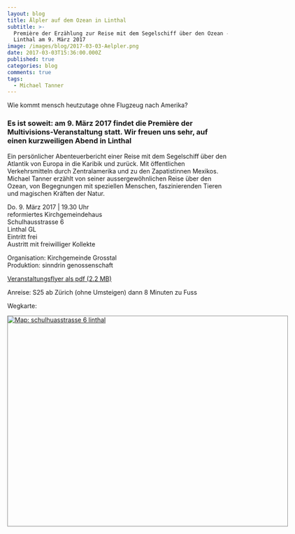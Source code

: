 ```yaml
---
layout: blog
title: Älpler auf dem Ozean in Linthal
subtitle: >-
  Première der Erzählung zur Reise mit dem Segelschiff über den Ozean - in
  Linthal am 9. März 2017
image: /images/blog/2017-03-03-Aelpler.png
date: 2017-03-03T15:36:00.000Z
published: true
categories: blog
comments: true
tags:
  - Michael Tanner
---
```

Wie kommt mensch heutzutage ohne Flugzeug nach Amerika?

### Es ist soweit: am 9. März 2017 findet die Première der Multivisions-Veranstaltung statt. Wir freuen uns sehr, auf einen kurzweiligen Abend in Linthal

Ein persönlicher Abenteuerbericht einer Reise mit dem Segelschiff über den Atlantik von Europa in die Karibik und zurück. Mit öffentlichen Verkehrsmitteln durch Zentralamerika und zu den Zapatistinnen Mexikos. Michael Tanner erzählt von
seiner aussergewöhnlichen Reise über den Ozean, von Begegnungen
mit speziellen Menschen, faszinierenden Tieren und magischen
Kräften der Natur. 

Do. 9. März 2017 | 19.30 Uhr  
reformiertes Kirchgemeindehaus  
Schulhausstrasse 6  
Linthal GL  
Eintritt frei  
Austritt mit freiwilliger Kollekte

Organisation: Kirchgemeinde Grosstal  
Produktion: sinndrin genossenschaft

<a href="/assets/files/michael-tanner/2017-Flyer-einfach-Linthal-Aelpler-Ozean.pdf ">Veranstaltungsflyer als pdf (2.2 MB)</a>

Anreise: S25 ab Zürich (ohne Umsteigen)
dann 8 Minuten zu Fuss

Wegkarte:

<script type="text/javascript" src="//map.search.ch/api/map.js"></script>
<script type="text/javascript">new SearchChMap({center:"8783 Linthal/Schulhausstr. 6",x:"253m",y:"276m",zoom:2,poigroups:"default"});</script>
<div id="mapcontainer" style="width:640px;height:480px;border:1px solid #888">
<noscript>
  <div>
    <a target="_top" href="https://map.search.ch/Linthal,Schulhausstr.6?x=253m&amp;y=276m&amp;z=256">
      <img src="//map.search.ch/chmap.jpg?base=8783+Linthal%2FSchulhausstr.+6&amp;layer=sym,fg,copy,circle,ruler&amp;w=640&amp;h=480&amp;x=253m&amp;y=276m&amp;zd=2&amp;poi=bergbahn,haltestelle,parkhaus,viasuisse,zug" style="border:0" id="mapimg" alt="Map: schulhuasstrasse 6 linthal" />
    </a>
  </div>

</noscript></div>

